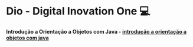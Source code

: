 # Dio - Digital Inovation One :computer:

#### Introdução a Orientação a Objetos com Java - [introdução a orientação a objetos com java](https://github.com/JoaoMaroni1004/Dio---Digital-Inovation-One.Introdu-o-a-orienta-o-a-objetos/tree/master/src/poo/Modelo)
